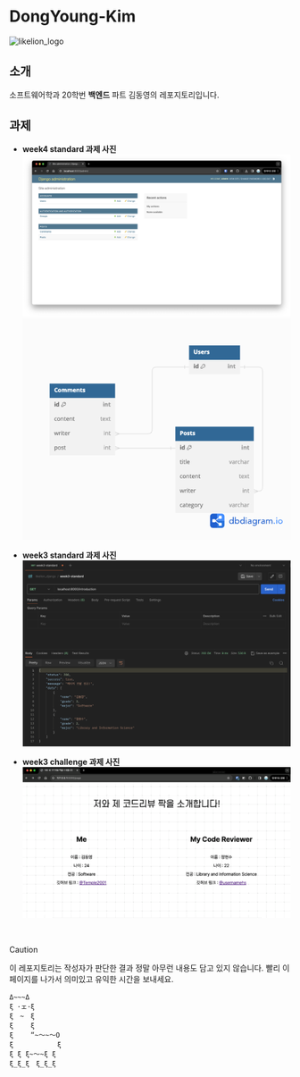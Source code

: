 # DongYoung-Kim

![likelion_logo](images/likelion_logo.gif)

## 소개

소프트웨어학과 20학번 **백엔드** 파트 김동영의 레포지토리입니다.

## 과제

- **week4 standard 과제 사진**
  ![week4-standard-adminPage](images/week4-standard-adminPage.png)
  ![week4-standard-ERD](images/week4-standard-ERD.png)

- **week3 standard 과제 사진**
  ![week3-standard](images/week3-standard.png)

- **week3 challenge 과제 사진**
  ![week3-challenge](images/week3-challenge.gif)

<br/>

> [!CAUTION]
> 이 레포지토리는 작성자가 판단한 결과 정말 아무런 내용도 담고 있지 않습니다.
> 빨리 이 페이지를 나가서 의미있고 유익한 시간을 보내세요.

```
Δ~~~Δ
ξ ･ェ･ξ
ξ　~　ξ
ξ　　 ξ
ξ　　 “~～~～O
ξ　　　　　　 ξ
ξ ξ ξ~～~ξ ξ　
ξ_ξ_ξ　ξ_ξ_ξ













































































































































```

> [!IMPORTANT]
> 아직도 안 나갔어요? 진짜 아무것도 없다니까요.

```
A____A
|・ㅅ・  |
|っ　ｃ|
|　　　|
|　　　|
|　　　|
|　　　|
|　　　|
U￣￣U



































































































































































```

멋사 화이팅!! 👍👍👍
